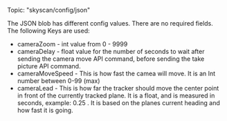 Topic: "skyscan/config/json"

The JSON blob has different config values. There are no required fields. The following Keys are used:
- cameraZoom - int value from 0 - 9999
- cameraDelay - float value for the number of seconds to wait after sending the camera move API command, before sending the take picture API command.
- cameraMoveSpeed - This is how fast the camea will move. It is an Int number between 0-99 (max)
- cameraLead - This is how far the tracker should move the center point in front of the currently tracked plane. It is a float, and is measured in seconds, example: 0.25 . It is based on the planes current heading and how fast it is going. 